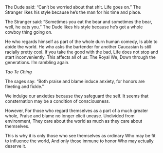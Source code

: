 The Dude said:
“Can’t be worried about that shit. Life goes on.”
The Stranger likes his style because he’s the man for his time and place.

The Stranger said:
“Sometimes you eat the bear and sometimes the bear, well, he eats you.”
The Dude likes his style because he’s got a whole cowboy thing going on.

He who regards himself as part of the whole durn human comedy,
Is able to abide the world.
He who asks the bartender for another Caucasian
Is still racially pretty cool.
If you take the good with the bad,
Life does not stop and start inconveniently.
This affects all of us: The Royal We,
Down through the generations.
I’m rambling again.

*Tao Te Ching*

The sages say:
“Both praise and blame induce anxiety, for honors are fleeting and fickle.”

We indulge our anxieties because they safeguard the self.
It seems that consternation may be a condition of consciousness.

However,
For those who regard themselves as a part of a much greater whole,
Praise and blame no longer elicit unease.
Undivided from environment,
They care about the world as much as they care about themselves.

This is why it is only those who see themselves as ordinary
Who may be fit to influence the world,
And only those immune to honor
Who may actually deserve it.